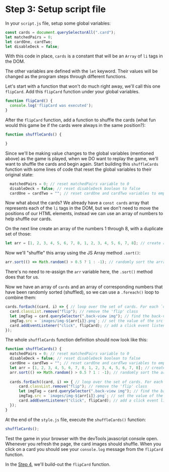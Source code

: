# Step 3: Setup script file
In your `script.js` file, setup some global variables:
```js
const cards = document.querySelectorAll(".card");
let matchedPairs = 0;
let cardOne, cardTwo;
let disableDeck = false;
```
With this code in place, `cards` is a constant that will be an `Array` of `li` tags in the DOM.

The other variables are defined with the `let` keyword. Their values will be changed as the program steps through different functions.

Let's start with a function that won't do much right away, we'll call this one `flipCard`.
Add this `flipCard` function under your global variables.
```js
function flipCard() {
  console.log('flipCard was executed');
}
```

After the `flipCard` function, add a function to shuffle the cards (what fun would this game be if the cards were always in the same position?):
```js
function shuffleCards() {

}
```
Since we'll be making value changes to the global variables (mentioned above) as the game is played, when we DO want to replay the game, we'll want to shuffle the cards and begin again. Start building this `shuffleCards` function with some lines of code that reset the global variables to their original state:
```js
  matchedPairs = 0; // reset matchedPairs variable to 0
  disableDeck = false; // reset disableDeck boolean to false
  cardOne = cardTwo = ""; // reset cardOne and cardTwo variables to empty string
```
Now what about the cards? We already have a `const cards` array that represents each of the `li` tags in the DOM, but we don't need to move the positions of our HTML elements, instead we can use an array of numbers to help shuffle our cards.

On the next line create an array of the numbers 1 through 8, with a duplicate set of those:
```js
let arr = [1, 2, 3, 4, 5, 6, 7, 8, 1, 2, 3, 4, 5, 6, 7, 8]; // create an array of the image numbers, 1-8, twice
```
Now we'll "shuffle" this array using the JS Array method `.sort()`:
```js
arr.sort(() => Math.random() > 0.5 ? 1 : -1); // randomly sort the array
```
There's no need to re-assign the `arr` variable here, the `.sort()` method does that for us.

Now we have an array of `cards` and an array of corresponding numbers that have been randomly sorted (shuffled), so we can use a `.foreach()` loop to combine them:
```js
cards.forEach((card, i) => { // loop over the set of cards. For each `card`...
  card.classList.remove("flip"); // remove the 'flip' class
  let imgTag = card.querySelector(".back-view img"); // find the back-view image tag by querying all the childNodes of the current card element for the '.back-view img' CSS selector
  imgTag.src = `images/img-${arr[i]}.png`; // set the value of the src attribute on the current imgTag to a numbered filename based on our randomized array
  card.addEventListener("click", flipCard); // add a click event listener to the current card to execute a function `flipCard` when clicked
});
```

The whole `shuffleCards` function definition should now look like this:
```js
function shuffleCards() {
  matchedPairs = 0; // reset matchedPairs variable to 0
  disableDeck = false; // reset disableDeck boolean to false
  cardOne = cardTwo = ""; // reset cardOne and cardTwo variables to empty string
  let arr = [1, 2, 3, 4, 5, 6, 7, 8, 1, 2, 3, 4, 5, 6, 7, 8]; // create an array of the image numbers, 1-8, twice
  arr.sort(() => Math.random() > 0.5 ? 1 : -1); // randomly sort the array
  
  cards.forEach((card, i) => { // loop over the set of cards. For each card...
      card.classList.remove("flip"); // remove the 'flip' class
      let imgTag = card.querySelector(".back-view img"); // find the back-view image tag by querying all the childNodes of the current card element for the '.back-view img' CSS selector
      imgTag.src = `images/img-${arr[i]}.png`; // set the value of the src attribute on the current imgTag to a numbered filename based on our randomized array
      card.addEventListener("click", flipCard); // add a click event listener to the current card to execute a function `flipCard` when clicked
  });
}
```

At the end of the `style.js` file, execute the `shuffleCards()` function:
```js
shuffleCards();
```

Test the game in your browser with the devTools javascript console open. Whenever you refresh the page, the card images should shuffle. When you click on a card you should see your `console.log` message from the `flipCard` function.

In the [Step 4](/step-4), we'll build-out the `flipCard` function.